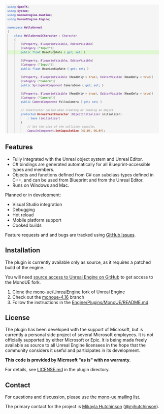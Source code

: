 <img src="code.png" width="500" style="align: center"/>

## Features

* Fully integrated with the Unreal object system and Unreal Editor.
* C# bindings are generated automatically for all Blueprint-accessible types and members.
* Objects and functions defined from C# can subclass types defined in C++, and can be used from Blueprint and from the Unreal Editor.
* Runs on Windows and Mac.

Planned or in development:

* Visual Studio integration
* Debugging
* Hot reload
* Mobile platform support
* Cooked builds

Feature requests and and bugs are tracked using [GitHub Issues](https://github.com/mono-ue/UnrealEngine/issues). 

## Installation

The plugin is currently available only as source, as it requires a patched build of the engine.

You will need [source access to Unreal Engine on GitHub](https://www.unrealengine.com/ue4-on-github) to get access to the MonoUE fork.

1. Clone the [mono-ue/UnrealEngine](https://github.com/mono-ue/UnrealEngine) fork of Unreal Engine
2. Check out the [monoue-4.16](https://github.com/mono-ue/UnrealEngine/tree/monoue-4.16) branch
3. Follow the instructions in the [Engine/Plugins/MonoUE/README.md](https://github.com/mono-ue/UnrealEngine/blob/monoue-4.16/Engine/Plugins/MonoUE/README.md#setup).

## License

The plugin has been developed with the support of Microsoft, but is currently a personal side project of several Microsoft employees. It is not officially supported by either Microsoft or Epic. It is being made freely available as source to all Unreal Engine licensees in the hope that the community considers it useful and participates in its development.

**This code is provided by Microsoft "as is" with no warranty**.

For details, see [LICENSE.md](https://github.com/mono-ue/UnrealEngine/blob/monoue-4.16/Engine/Plugins/MonoUE/LICENSE.md) in the plugin directory.

## Contact

For questions and discussion, please use the [mono-ue mailing list](https://lists.dot.net/mailman/listinfo/mono-ue).

The primary contact for the project is [Mikayla Hutchinson](https://github.com/mhutch) ([@mjhutchinson](https://twitter.com/mjhutchinson)).
